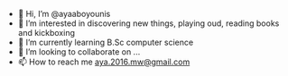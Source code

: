 - 👋 Hi, I’m @ayaaboyounis
- 👀 I’m interested in discovering new things, playing oud, reading books and kickboxing
- 🌱 I’m currently learning B.Sc computer science
- 💞️ I’m looking to collaborate on ...
- 📫 How to reach me aya.2016.mw@gmail.com

<!---
ayaaboyounis/ayaaboyounis is a ✨ special ✨ repository because its `README.md` (this file) appears on your GitHub profile.
You can click the Preview link to take a look at your changes.
--->
